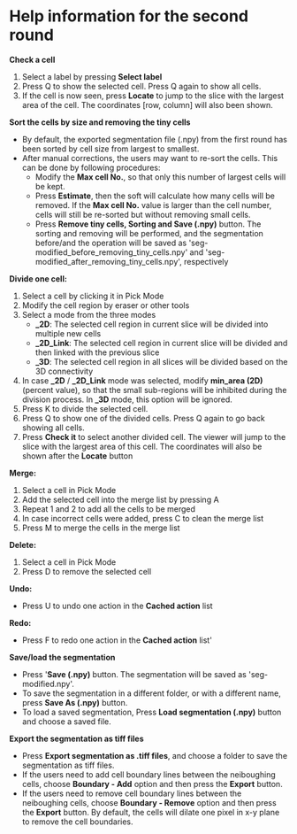 # Help information for the second round

**Check a cell**

1. Select a label by pressing **Select label**
2. Press Q to show the selected cell. Press Q again to show all cells.
3. If the cell is now seen, press **Locate** to jump to the slice with the largest area of the cell. The coordinates [row, column] will also been shown.

**Sort the cells by size and removing the tiny cells**

- By default, the exported segmentation file (.npy) from the first round has been sorted by cell size from largest to smallest. 
- After manual corrections, the users may want to re-sort the cells. This can be done by following procedures:
  - Modify the **Max cell No.**, so that only this number of largest cells will be kept. 
  - Press **Estimate**, then the soft will calculate how many cells will be removed. If the **Max cell No.** value is larger than the cell number, cells will still be re-sorted but without removing small cells.
  - Press **Remove tiny cells, Sorting and Save (.npy)** button. The sorting and removing will be performed, and the segmentation before/and the operation will be saved as 'seg-modified_before_removing_tiny_cells.npy' and 'seg-modified_after_removing_tiny_cells.npy', respectively

**Divide one cell:**

1. Select a cell by clicking it in Pick Mode
2. Modify the cell region by eraser or other tools
3. Select a mode from the three modes
   - **_2D**: The selected cell region in current slice will be divided into multiple new cells
   - **_2D_Link**: The selected cell region in current slice will be divided and then linked with the previous slice
   - **_3D**: The selected cell region in all slices will be divided based on the 3D connectivity
4. In case **_2D** / **_2D_Link** mode was selected, modify **min_area (2D)** (percent value), so that the small sub-regions will be inhibited during the division process. In **_3D** mode, this option will be ignored.
5. Press K to divide the selected cell.
6. Press Q to show one of the divided cells. Press Q again to go back showing all cells.
7. Press **Check it** to select another divided cell. The viewer will jump to the slice with the largest area of this cell. The coordinates will also be shown after the **Locate** button

**Merge:**
1. Select a cell in Pick Mode
2. Add the selected cell into the merge list by pressing A
3. Repeat 1 and 2 to add all the cells to be merged
4. In case incorrect cells were added, press C to clean the merge list
5. Press M to merge the cells in the merge list

**Delete:**

1. Select a cell in Pick Mode
2. Press D to remove the selected cell

**Undo:**
- Press U to undo one action in the **Cached action** list

**Redo:**

- Press F to redo one action in the **Cached action** list'

**Save/load the segmentation**

- Press '**Save (.npy)** button. The segmentation will be saved as 'seg-modified.npy'.
- To save the segmentation in a different folder, or with a different name, press **Save As (.npy)** button.
- To load a saved segmentation, Press **Load segmentation (.npy)** button and choose a saved file.

**Export the segmentation as tiff files**
- Press **Export segmentation as .tiff files**, and choose a folder to save the segmentation as tiff files.
- If the users need to add cell boundary lines between the neiboughing cells, choose **Boundary - Add** option and then press the **Export** button.
- If the users need to remove cell boundary lines between the neiboughing cells, choose **Boundary - Remove** option and then press the **Export** button. By default, the cells will dilate one pixel in x-y plane to remove the cell boundaries.





